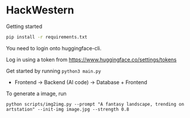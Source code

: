 # HackWestern

Getting started
```bash
pip install -r requirements.txt
```

You need to login onto huggingface-cli.

Log in using a token from https://www.huggingface.co/settings/tokens

Get started by running `python3 main.py`

- Frontend -> Backend (AI code) -> Database + Frontend

To generate a image, run
```
python scripts/img2img.py --prompt "A fantasy landscape, trending on artstation" --init-img image.jpg --strength 0.8
```
